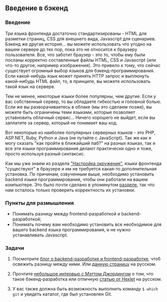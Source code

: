 ## Введение в бэкенд

### Введение

Три языка фронтенда достаточно стандартизированы - HTML для разметки страниц, CSS для внешнего вида, Javascript для сценариев. Бэкенд же другая история... вы можете использовать что угодно на вашем сервере до тех пор, пока это не относится к браузеру пользователя. Все, что заботит браузер - это то, чтобы ему были посланы корректно составленные файлы HTML, CSS и Javascript (или что-то другое, например изображения). Это привело к тому, что сейчас существует огромный выбор языков для бэкенд-программирования. Если какой-нибудь язык может принять HTTP запрос и выплюнуть какой-нибудь HTML файл, то, в принципе, вы можете использовать такой язык на сервере.

Тем не менее, некоторые языки более популярны, чем другие. Если у вас собственный сервер, то вы обладаете гибкостью и головной болью. Если же вы разворачиваетесь в облаке (мы это сделаем позже), вы можете быть ограничены теми языками, которые позволяет уставновить облачный сервис... Ничего хорошего не выйдет, если вы заплатите за сервер, который не понимает ваш код.

Вот некоторые из наиболее популярных серверных языков - это PHP, ASP.NET, Ruby, Python и Java (не путайте с JavaScript). Так же как я могу сказать "как пройти в ближайший паб?" на разных языках, так и все эти языки программирования делают практически одно и тоже, просто используя разный синтаксис.

Как мы уже знаем из раздела ["Настройка окружения"](https://vectree.ru/text/143/0/0), языки фронтенда "существуют" в браузере и им не требуется какая-то дополнительная установка. По причинам, озвученным выше, необходимо установить backend языки программирования, чтобы они работали на вашем компьютере. Это было почти сделано в упомянутом [разделе](https://vectree.ru/text/143/0/0), так что нам осталось только проверить корректность их установки.

### Пункты для размышления

* Понимать разницу между frontend-разработкой и backend-разработкой;
* Понимать почему вам необходимо установить все необходимое для вашего backend языка программирования, и не нужно устанавливать Javascript.

### Задачи

1. Посмотрите [блог о backend-разработке и frontend-разработке](http://blog.teamtreehouse.com/i-dont-speak-your-frontend-vs-backend), чтоб освежить разницу между ними. Или [данную страницу](https://skillbox.ru/media/code/frontend_i_backend_razrabotka/) <span class="btn-fill btn btn-xs btn-warning">на русском</span>.

2. Прочтите [небольшое интервью с Мэттом Джордингом](http://blog.generalassemb.ly/what-is-back-end-web-development/) о том, что такое бэкенд-разработка или отличную [статью от Hexlet](https://ru.hexlet.io/courses/intro_to_web_development/lessons/backend/theory_unit) <span class="btn-fill btn btn-xs btn-warning">на русском</span>.

3. У вас также должна быть возможность выполнить команду `$ which git` и увидеть каталог, где был установлен Git.